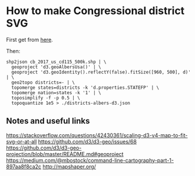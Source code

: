 # How to make Congressional district SVG

First get from [here](https://www.census.gov/geo/maps-data/data/cbf/cbf_cds.html).

Then:

```
shp2json cb_2017_us_cd115_500k.shp | \
  geoproject 'd3.geoAlbersUsa()' | \
  geoproject 'd3.geoIdentity().reflectY(false).fitSize([960, 500], d)' | \
  geo2topo districts=- | \
  topomerge states=districts -k 'd.properties.STATEFP' | \
  topomerge nation=states -k '1' | \
  toposimplify -f -p 0.5 | \
  topoquantize 1e5 > ./districts-albers-d3.json
```

## Notes and useful links

https://stackoverflow.com/questions/42430361/scaling-d3-v4-map-to-fit-svg-or-at-all
https://github.com/d3/d3-geo/issues/68
https://github.com/d3/d3-geo-projection/blob/master/README.md#geoproject
https://medium.com/@mbostock/command-line-cartography-part-1-897aa8f8ca2c
http://mapshaper.org/